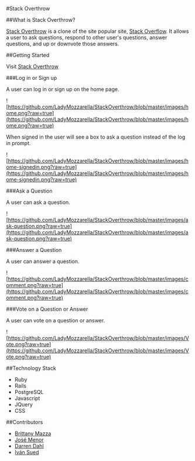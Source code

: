 #Stack Overthrow

##What is Stack Overthrow?

[Stack Overthrow](http://stackoverthrow.herokuapp.com/) is a clone of the site popular site, [Stack Overflow](http://stackoverflow.com/). It allows a user to ask questions, respond to other user's questions, answer questions, and up or downvote those answers.

##Getting Started

Visit [Stack Overthrow](http://stackoverthrow.herokuapp.com/)

###Log in or Sign up

A user can log in or sign up on the home page.

![https://github.com/LadyMozzarella/StackOverthrow/blob/master/images/home.png?raw=true](https://github.com/LadyMozzarella/StackOverthrow/blob/master/images/home.png?raw=true)

When signed in the user will see a box to ask a question instead of the log in prompt.

![https://github.com/LadyMozzarella/StackOverthrow/blob/master/images/home-signedin.png?raw=true](https://github.com/LadyMozzarella/StackOverthrow/blob/master/images/home-signedin.png?raw=true)

###Ask a Question

A user can ask a question.

![https://github.com/LadyMozzarella/StackOverthrow/blob/master/images/ask-question.png?raw=true](https://github.com/LadyMozzarella/StackOverthrow/blob/master/images/ask-question.png?raw=true)

###Answer a Question

A user can answer a question.

![https://github.com/LadyMozzarella/StackOverthrow/blob/master/images/comment.png?raw=true](https://github.com/LadyMozzarella/StackOverthrow/blob/master/images/comment.png?raw=true)

###Vote on a Question or Answer

A user can vote on a question or answer.

![https://github.com/LadyMozzarella/StackOverthrow/blob/master/images/Vote.png?raw=true](https://github.com/LadyMozzarella/StackOverthrow/blob/master/images/Vote.png?raw=true)

##Technology Stack

- Ruby
- Rails
- PostgreSQL
- Javascript
- JQuery
- CSS

##Contributors

- [Brittany Mazza](https://github.com/LadyMozzarella)
- [José Menor](https://github.com/menor)
- [Darren Dahl](https://github.com/darrendahl)
- [Iván Sued](https://github.com/thefenry)

